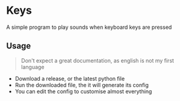 # Keys
A simple program to play sounds when keyboard keys are pressed

## Usage
> Don't expect a great documentation, as english is not my first language

- Download a release, or the latest python file
- Run the downloaded file, the it will generate its config
- You can edit the config to customise almost everything
